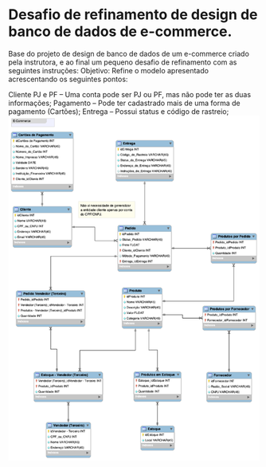# Desafio de refinamento de design de banco de dados de e-commerce.
Base do projeto de design de banco de dados de um e-commerce criado pela instrutora, e ao final um pequeno desafio de refinamento com as seguintes instruções:
Objetivo:
Refine o modelo apresentado acrescentando os seguintes pontos:

Cliente PJ e PF – Uma conta pode ser PJ ou PF, mas não pode ter as duas informações;
Pagamento – Pode ter cadastrado mais de uma forma de pagamento (Cartões);
Entrega – Possui status e código de rastreio;
![Resultado do Desafio](https://github.com/Viniculis/mysql_refinamento_database_e-commerce/blob/main/E-Commerce_desafio.png)
